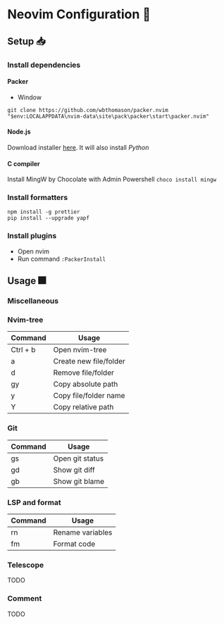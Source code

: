 # Neovim Configuration 🔧
## Setup 📥
### Install dependencies
#### Packer
-   Window
```
git clone https://github.com/wbthomason/packer.nvim "$env:LOCALAPPDATA\nvim-data\site\pack\packer\start\packer.nvim"
```
#### Node.js
Download installer [here](https://nodejs.org/en/download). It will also install *Python*
#### C compiler
Install MingW by Chocolate with Admin Powershell
```choco install mingw```
### Install formatters
```
npm install -g prettier
pip install --upgrade yapf

```
### Install plugins
- Open nvim
- Run command `:PackerInstall`
## Usage 🎆
### Miscellaneous
### Nvim-tree
| Command  | Usage                  |
|----------|------------------------|
| Ctrl + b | Open nvim-tree         |
| a        | Create new file/folder |
| d        | Remove file/folder     |
| gy       | Copy absolute path     |
| y        | Copy file/folder name  |
| Y        | Copy relative path     |
### Git
| Command    | Usage           |
|------------|-----------------|
| <leader>gs | Open git status |
| <leader>gd | Show git diff   |
| <leader>gb | Show git blame  |
### LSP and format
| Command    | Usage            |
|------------|------------------|
| <leader>rn | Rename variables |
| <leader>fm | Format code      |
### Telescope
TODO
### Comment
TODO

